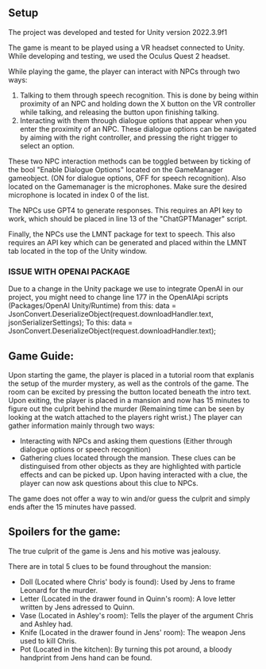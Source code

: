 ## Setup
The project was developed and tested for Unity version 2022.3.9f1

The game is meant to be played using a VR headset connected to Unity. While developing and testing, we used the Oculus Quest 2 headset.

While playing the game, the player can interact with NPCs through two ways:
1. Talking to them through speech recognition. This is done by being within proximity of an NPC and holding down the X button on the VR controller while talking, and releasing the button upon finishing talking.
2. Interacting with them through dialogue options that appear when you enter the proximity of an NPC. These dialogue options can be navigated by aiming with the right controller, and pressing the right trigger to select an option.

These two NPC interaction methods can be toggled between by ticking of the bool "Enable Dialogue Options" located on the GameManager gameobject. (ON for dialogue options, OFF for speech recognition). 
Also located on the Gamemanager is the microphones. Make sure the desired microphone is located in index 0 of the list.

The NPCs use GPT4 to generate responses. This requires an API key to work, which should be placed in line 13 of the "ChatGPTManager" script.

Finally, the NPCs use the LMNT package for text to speech. This also requires an API key which can be generated and placed within the LMNT tab located in the top of the Unity window. 

### ISSUE WITH OPENAI PACKAGE
Due to a change in the Unity package we use to integrate OpenAI in our project, you might need to change line 177 in the OpenAIApi scripts (Packages/OpenAI Unity/Runtime) from this:
data = JsonConvert.DeserializeObject<T>(request.downloadHandler.text, jsonSerializerSettings);
To this:
data = JsonConvert.DeserializeObject<T>(request.downloadHandler.text);


## Game Guide:
Upon starting the game, the player is placed in a tutorial room that explanis the setup of the murder mystery, as well as the controls of the game.
The room can be excited by pressing the button located beneath the intro text. Upon exiting, the player is placed in a mansion and now has 15 minutes to figure out the culprit behind the murder (Remaining time can be seen by looking at the watch attached to the players right wrist.) 
The player can gather information mainly through two ways:
- Interacting with NPCs and asking them questions (Either through dialogue options or speech recognition)
- Gathering clues located through the mansion. These clues can be distinguised from other objects as they are highlighted with particle effects and can be picked up. Upon having interacted with a clue, the player can now ask questions about this clue to NPCs.

The game does not offer a way to win and/or guess the culprit and simply ends after the 15 minutes have passed.

## Spoilers for the game:
The true culprit of the game is Jens and his motive was jealousy. 

There are in total 5 clues to be found throughout the mansion:
- Doll (Located where Chris' body is found): Used by Jens to frame Leonard for the murder.
- Letter (Located in the drawer found in Quinn's room): A love letter written by Jens adressed to Quinn.
- Vase (Located in Ashley's room): Tells the player of the argument Chris and Ashley had.
- Knife (Located in the drawer found in Jens' room): The weapon Jens used to kill Chris.
- Pot (Located in the kitchen): By turning this pot around, a bloody handprint from Jens hand can be found. 


